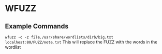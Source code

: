 # WFUZZ

## Example Commands
`wfuzz -c -z file,/usr/share/wordlists/dirb/big.txt localhost:80/FUZZ/note.txt` 
This will replace the FUZZ with the words in the wordlist
